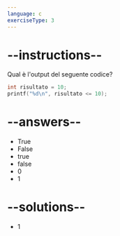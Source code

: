 ```yaml
---
language: c
exerciseType: 3
---
```


# --instructions--

Qual è l'output del seguente codice?
```c
int risultato = 10;
printf("%d\n", risultato <= 10);
```

# --answers--

- True
- False
- true
- false
- 0
- 1

# --solutions--

- 1
